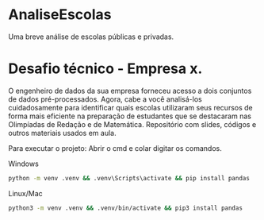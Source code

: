 # AnaliseEscolas
Uma breve análise de escolas públicas e privadas.
# Desafio técnico - Empresa x.

O engenheiro de dados da sua empresa forneceu acesso a dois conjuntos de dados pré-processados. Agora, cabe a você analisá-los cuidadosamente para identificar quais escolas utilizaram seus recursos de forma mais eficiente na preparação de estudantes que se destacaram nas Olimpíadas de Redação e de Matemática.
Repositório com slides, códigos e outros materiais usados em aula.

Para executar o projeto: Abrir o cmd e colar digitar os comandos.

Windows
```bash
python -m venv .venv && .venv\Scripts\activate && pip install pandas
```

Linux/Mac
```bash
python3 -m venv .venv && .venv/bin/activate && pip3 install pandas
```
